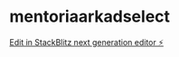# mentoriaarkadselect

[Edit in StackBlitz next generation editor ⚡️](https://stackblitz.com/~/github.com/castromentor01/mentoriaarkadselect)